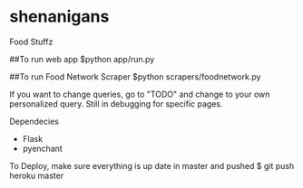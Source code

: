 # shenanigans
Food Stuffz 

##To run web app
$python app/run.py

##To run Food Network Scraper 
$python scrapers/foodnetwork.py 

If you want to change queries, go to "TODO" and change to your own personalized query. 
Still in debugging for specific pages.


Dependecies 
- Flask 
- pyenchant 

To Deploy, make sure everything is up date in master and pushed 
$ git push heroku master 





